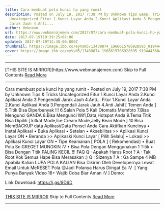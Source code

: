 ```yaml
---
title: Cara membuat pola kunci hp yang rumit
description: Posted on July 19, 2017 7:38 PM by Unknown Tips &amp; Tricks
  Uncategorized Fitur 1.Kunci Layar Anda 2.Kunci Aplikasi Anda 3.Pengendali
  Jarak Jauh 4.Anti...
author: Unknown
url: https://www.webmanajemen.com/2017/07/cara-membuat-pola-kunci-hp-yang-rumit.html
date: 2017-07-19T19:39:25+07:00
updated: 2017-07-19T12:38:00.000Z
thumbnail: https://image.ibb.co/eyVsN5/13438874_1966615786928595_9194443384423239792_n.jpg
cover: https://image.ibb.co/eyVsN5/13438874_1966615786928595_9194443384423239792_n.jpg
---
```


<hr/> [THIS SITE IS MIRROR](https://www.webmanajemen.com) Skip to Full Contents <a href="https://www.webmanajemen.com/2017/07/cara-membuat-pola-kunci-hp-yang-rumit.html" rel="follow" class="button" id="read-more">Read More</a> <hr/> Cara membuat pola kunci hp yang rumit - Posted on July 19, 2017 7:38 PM by Unknown Tips &amp; Tricks Uncategorized Fitur 1.Kunci Layar Anda 2.Kunci Aplikasi Anda 3.Pengendali Jarak Jauh 4.Anti... Fitur
1.Kunci Layar Anda
2.Kunci Aplikasi Anda
3.Pengendali Jarak Jauh
4.Anti Jahil [ Temen Anda ]
5.Titik Bisa Diperbanyak !!!
6.Salah Pola 5 Kali Otomatis Memfoto
7.Bisa Mengunci GANDA
8.Bisa Mengunci Wifi,Data,Hotspot Anda
9.Tema Titik Bisa Dipilih [ kitkat Mode,Ice Cream Mode,Jelly Bean Mode ]
10.Bisa MemBACKUP data Aplikasi/Data Ponsel Anda
Cara Aktifkan Kuncinya
• Instal Aplikasi
• Buka Aplikasi
• Setelan
• Aksebilitas >> Aplikasi Kunci Layar ON
• Beranda >> Aplikaski Kunci Layar [ Pilih Selalu]
• Lokasi >> Aplikasi Kunci Layar ON
• Tipe Keamanan [ POLA ] ( Rekomendasi)
• Buat Pola Se GREGET MUNGKIN :V
• Bisa Pola Dengan Menggunakan 1 Titik
• Bisa Dengan Titik PALING KECIL !!!
FAQ
Q : Apakah Harus Root ?
A : Tak Root Kok Semua Hape Bisa Merasakan :)
Q : Sizenya ?
A : Ga Sampe 4 MB
Apabila Kalian LUPA POLA KALIAN Bisa Dikirim Oleh Developernya Lewat Email Untuk MeRESET Pola 😊Jadi Polanya Harus Diingat Ea :V 
[ Yang Punya Banyak Video 18+ Wajib Coba Biar Aman :V ]
Demo:


Link Download:
https://j.gs/9D6D <hr/> [THIS SITE IS MIRROR](https://www.webmanajemen.com) Skip to Full Contents <a href="https://www.webmanajemen.com/2017/07/cara-membuat-pola-kunci-hp-yang-rumit.html" rel="follow" class="button" id="read-more">Read More</a> <hr/>